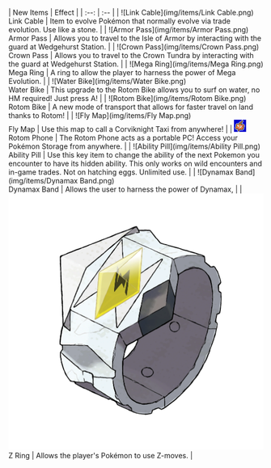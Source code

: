 | New Items | Effect |
                    | :--: | :-- |
                    | ![Link Cable](img/items/Link Cable.png)<br/>Link Cable | Item to evolve Pokémon that normally evolve via trade evolution. Use like a stone. |
| ![Armor Pass](img/items/Armor Pass.png)<br/>Armor Pass | Allows you to travel to the Isle of Armor by interacting with the guard at Wedgehurst Station. |
| ![Crown Pass](img/items/Crown Pass.png)<br/>Crown Pass | Allows you to travel to the Crown Tundra by interacting with the guard at Wedgehurst Station. |
| ![Mega Ring](img/items/Mega Ring.png)<br/>Mega Ring | A ring to allow the player to harness the power of Mega Evolution. |
| ![Water Bike](img/items/Water Bike.png)<br/>Water Bike | This upgrade to the Rotom Bike allows you to surf on water, no HM required! Just press A! |
| ![Rotom Bike](img/items/Rotom Bike.png)<br/>Rotom Bike | A new mode of transport that allows for faster travel on land thanks to Rotom! |
| ![Fly Map](img/items/Fly Map.png)<br/>Fly Map | Use this map to call a Corviknight Taxi from anywhere! |
| ![Rotom-Phone](img/items/Rotom-Phone.png)<br/>Rotom Phone | The Rotom Phone acts as a portable PC! Access your Pokémon Storage from anywhere. |
| ![Ability Pill](img/items/Ability Pill.png)<br/>Ability Pill | Use this key item to change the ability of the next Pokemon you encounter to have its hidden ability. This only works on wild encounters and in-game trades. Not on hatching eggs. Unlimited use. |
| ![Dynamax Band](img/items/Dynamax Band.png)<br/>Dynamax Band | Allows the user to harness the power of Dynamax, |
| ![Z-Ring](img/items/Z-Ring.png)<br/>Z Ring | Allows the player's Pokémon to use Z-moves. |

